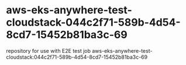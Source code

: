 # aws-eks-anywhere-test-cloudstack-044c2f71-589b-4d54-8cd7-15452b81ba3c-69
repository for use with E2E test job aws-eks-anywhere-test-cloudstack:044c2f71-589b-4d54-8cd7-15452b81ba3c-69

